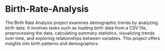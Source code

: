 # Birth-Rate-Analysis
The Birth Rate Analysis project examines demographic trends by analyzing birth data. It involves tasks such as loading birth data from a CSV file, preprocessing the data, calculating summary statistics, visualizing trends over time, and exploring relationships between variables. This project offers insights into birth patterns and demographics.
